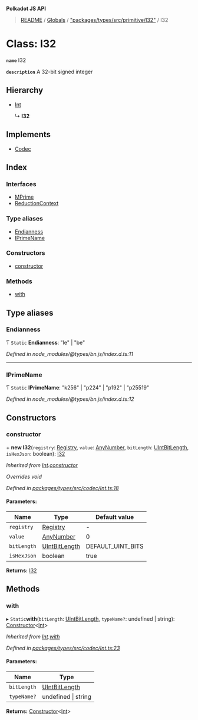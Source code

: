 **Polkadot JS API**

> [README](../README.md) / [Globals](../globals.md) / ["packages/types/src/primitive/I32"](../modules/_packages_types_src_primitive_i32_.md) / I32

# Class: I32

**`name`** I32

**`description`** 
A 32-bit signed integer

## Hierarchy

* [Int](_packages_types_src_codec_int_.int.md)

  ↳ **I32**

## Implements

* [Codec](../interfaces/_packages_types_src_types_codec_.codec.md)

## Index

### Interfaces

* [MPrime](../interfaces/_packages_types_src_primitive_i32_.i32.mprime.md)
* [ReductionContext](../interfaces/_packages_types_src_primitive_i32_.i32.reductioncontext.md)

### Type aliases

* [Endianness](_packages_types_src_primitive_i32_.i32.md#endianness)
* [IPrimeName](_packages_types_src_primitive_i32_.i32.md#iprimename)

### Constructors

* [constructor](_packages_types_src_primitive_i32_.i32.md#constructor)

### Methods

* [with](_packages_types_src_primitive_i32_.i32.md#with)

## Type aliases

### Endianness

Ƭ `Static` **Endianness**: \"le\" \| \"be\"

*Defined in node_modules/@types/bn.js/index.d.ts:11*

___

### IPrimeName

Ƭ `Static` **IPrimeName**: \"k256\" \| \"p224\" \| \"p192\" \| \"p25519\"

*Defined in node_modules/@types/bn.js/index.d.ts:12*

## Constructors

### constructor

\+ **new I32**(`registry`: [Registry](../interfaces/_packages_types_src_types_registry_.registry.md), `value`: [AnyNumber](../modules/_packages_types_src_types_helpers_.md#anynumber), `bitLength`: [UIntBitLength](../modules/_packages_types_src_codec_abstractint_.md#uintbitlength), `isHexJson`: boolean): [I32](_packages_types_src_primitive_i32_.i32.md)

*Inherited from [Int](_packages_types_src_codec_int_.int.md).[constructor](_packages_types_src_codec_int_.int.md#constructor)*

*Overrides void*

*Defined in [packages/types/src/codec/Int.ts:18](https://github.com/polkadot-js/api/blob/05c0379f4/packages/types/src/codec/Int.ts#L18)*

#### Parameters:

Name | Type | Default value |
------ | ------ | ------ |
`registry` | [Registry](../interfaces/_packages_types_src_types_registry_.registry.md) | - |
`value` | [AnyNumber](../modules/_packages_types_src_types_helpers_.md#anynumber) | 0 |
`bitLength` | [UIntBitLength](../modules/_packages_types_src_codec_abstractint_.md#uintbitlength) | DEFAULT_UINT_BITS |
`isHexJson` | boolean | true |

**Returns:** [I32](_packages_types_src_primitive_i32_.i32.md)

## Methods

### with

▸ `Static`**with**(`bitLength`: [UIntBitLength](../modules/_packages_types_src_codec_abstractint_.md#uintbitlength), `typeName?`: undefined \| string): [Constructor](../interfaces/_packages_types_src_types_codec_.constructor.md)\<[Int](_packages_types_src_codec_int_.int.md)>

*Inherited from [Int](_packages_types_src_codec_int_.int.md).[with](_packages_types_src_codec_int_.int.md#with)*

*Defined in [packages/types/src/codec/Int.ts:23](https://github.com/polkadot-js/api/blob/05c0379f4/packages/types/src/codec/Int.ts#L23)*

#### Parameters:

Name | Type |
------ | ------ |
`bitLength` | [UIntBitLength](../modules/_packages_types_src_codec_abstractint_.md#uintbitlength) |
`typeName?` | undefined \| string |

**Returns:** [Constructor](../interfaces/_packages_types_src_types_codec_.constructor.md)\<[Int](_packages_types_src_codec_int_.int.md)>
